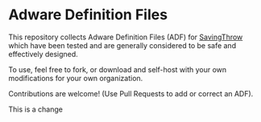 Adware Definition Files
=======================

This repository collects Adware Definition Files (ADF) for [SavingThrow](https://github.com/sheagcraig/SavingThrow) which have been tested and are generally considered to be safe and effectively designed.

To use, feel free to fork, or download and self-host with your own modifications for your own organization.

Contributions are welcome! (Use Pull Requests to add or correct an ADF).

This is a change
